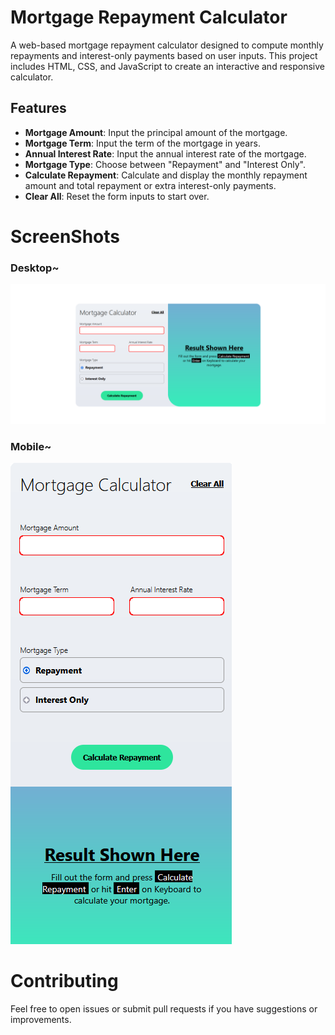 # Mortgage Repayment Calculator

A web-based mortgage repayment calculator designed to compute monthly repayments and interest-only payments based on user inputs. This project includes HTML, CSS, and JavaScript to create an interactive and responsive calculator.


## Features

- **Mortgage Amount**: Input the principal amount of the mortgage.
- **Mortgage Term**: Input the term of the mortgage in years.
- **Annual Interest Rate**: Input the annual interest rate of the mortgage.
- **Mortgage Type**: Choose between "Repayment" and "Interest Only".
- **Calculate Repayment**: Calculate and display the monthly repayment amount and total repayment or extra interest-only payments.
- **Clear All**: Reset the form inputs to start over.

# ScreenShots

### Desktop~
![Mortgage Calculator](screenshot/one.png)


### Mobile~
![Mortgage Calculator](screenshot/two.png)


# Contributing

Feel free to open issues or submit pull requests if you have suggestions or improvements.